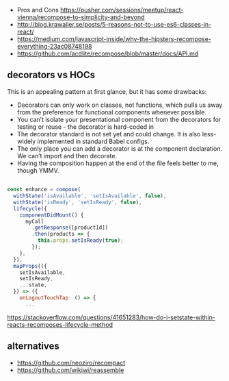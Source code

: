 - Pros and Cons https://pusher.com/sessions/meetup/react-vienna/recompose-to-simplicity-and-beyond
- http://blog.krawaller.se/posts/5-reasons-not-to-use-es6-classes-in-react/
- https://medium.com/javascript-inside/why-the-hipsters-recompose-everything-23ac08748198
- https://github.com/acdlite/recompose/blob/master/docs/API.md

## decorators vs HOCs

This is an appealing pattern at first glance, but it has some drawbacks:

- Decorators can only work on classes, not functions, which pulls us away from the preference for functional components whenever possible.
- You can’t isolate your presentational component from the decorators for testing or reuse - the decorator is hard-coded in
- The decorator standard is not set yet and could change. It is also less-widely implemented in standard Babel configs.
- The only place you can add a decorator is at the component declaration. We can’t import and then decorate.
- Having the composition happen at the end of the file feels better to me, though YMMV.


##

```javascript
const enhance = compose(
  withState('isAvailable', 'setIsAvailable', false),
  withState('isReady', 'setIsReady', false),
  lifecycle({
    componentDidMount() {
      myCall
        .getResponse([productId])
        .then(products => {
          this.props.setIsReady(true);
        });
    },
  }),
  mapProps(({
    setIsAvailable,
    setIsReady,
    ...state,
  }) => ({
    onLogoutTouchTap: () => {
      ...
```

https://stackoverflow.com/questions/41651283/how-do-i-setstate-within-reacts-recomposes-lifecycle-method

## alternatives

- https://github.com/neoziro/recompact
- https://github.com/wikiwi/reassemble
